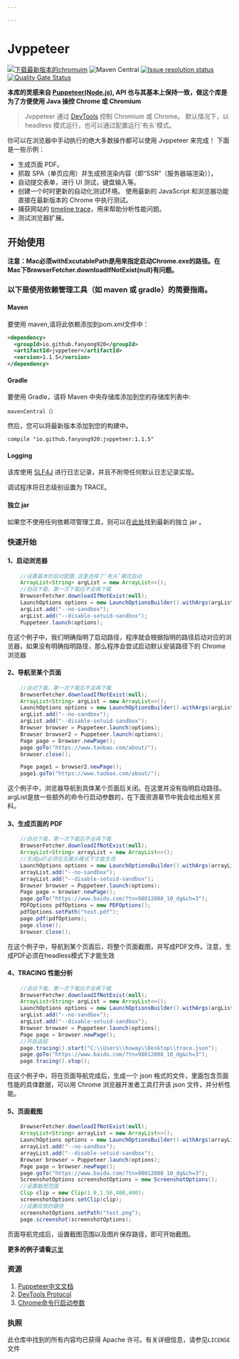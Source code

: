 ```yaml
---

---
```


# Jvppeteer
<p align = "left">
<a rel="nofollow" href="https://download-chromium.appspot.com/"><img src ="https://img.shields.io/badge/chromium%20download-latest-blue"  alt="下载最新版本的chromuim" style="max-width:100%;"></a> <a><img alt="Maven Central" src="https://img.shields.io/maven-central/v/io.github.fanyong920/jvppeteer"></a> <a href="https://github.com/fanyong920/jvppeteer/issues"><img alt="Issue resolution status" src="https://img.shields.io/github/issues/fanyong920/jvppeteer" style="max-width:100%;"></a>
    <a href="https://sonarcloud.io/dashboard?id=fanyong920_jvppeteer"><img alt="Quality Gate Status" src="https://sonarcloud.io/api/project_badges/measure?project=fanyong920_jvppeteer&metric=alert_status" style="max-width:100%;"></a>
</p>





**本库的灵感来自 [Puppeteer(Node.js)](https://github.com/puppeteer/puppeteer), API 也与其基本上保持一致，做这个库是为了方便使用 Java 操控 Chrome 或 Chromium**




   >Jvppeteer 通过 [DevTools](https://chromedevtools.github.io/devtools-protocol/) 控制 Chromium 或 Chrome。
   >默认情况下，以 headless 模式运行，也可以通过配置运行'有头'模式。


你可以在浏览器中手动执行的绝大多数操作都可以使用 Jvppeteer 来完成！ 下面是一些示例：

- 生成页面 PDF。
- 抓取 SPA（单页应用）并生成预渲染内容（即“SSR”（服务器端渲染））。
- 自动提交表单，进行 UI 测试，键盘输入等。
- 创建一个时时更新的自动化测试环境。 使用最新的 JavaScript 和浏览器功能直接在最新版本的 Chrome 中执行测试。
- 捕获网站的 [timeline trace](https://developers.google.com/web/tools/chrome-devtools/evaluate-performance/reference)，用来帮助分析性能问题。
- 测试浏览器扩展。

## 开始使用



**注意：Mac必须withExcutablePath是用來指定启动Chrome.exe的路径。在Mac下BrowserFetcher.downloadIfNotExist(null)有问题。**



### 以下是使用依赖管理工具（如 maven 或 gradle）的简要指南。

#### Maven
要使用 maven,请将此依赖添加到pom.xml文件中：

```xml
<dependency>
  <groupId>io.github.fanyong920</groupId>
  <artifactId>jvppeteer</artifactId>
  <version>1.1.5</version>
</dependency>
```

#### Gradle

要使用 Gradle，请将 Maven 中央存储库添加到您的存储库列表中:

```
mavenCentral（）
```

然后，您可以将最新版本添加到您的构建中。

```xml
compile "io.github.fanyong920:jvppeteer:1.1.5"
```

#### Logging

该库使用 [SLF4J](https://www.slf4j.org/) 进行日志记录，并且不附带任何默认日志记录实现。

调试程序将日志级别设置为 TRACE。

#### 独立 jar

如果您不使用任何依赖项管理工具，则可以在[此处](https://github.com/fanyong920/jvppeteer/releases/latest)找到最新的独立 jar 。

### 快速开始

#### 1、启动浏览器

```java
	//设置基本的启动配置,这里选择了‘有头’模式启动
	ArrayList<String> argList = new ArrayList<>();
    //自动下载，第一次下载后不会再下载
    BrowserFetcher.downloadIfNotExist(null);
    LaunchOptions options = new LaunchOptionsBuilder().withArgs(argList).withHeadless(false).build();
    argList.add("--no-sandbox");
    argList.add("--disable-setuid-sandbox");
    Puppeteer.launch(options);
```

在这个例子中，我们明确指明了启动路径，程序就会根据指明的路径启动对应的浏览器，如果没有明确指明路径，那么程序会尝试启动默认安装路径下的 Chrome 浏览器

#### 2、导航至某个页面

```java
	//自动下载，第一次下载后不会再下载
    BrowserFetcher.downloadIfNotExist(null);
    ArrayList<String> argList = new ArrayList<>();
    LaunchOptions options = new LaunchOptionsBuilder().withArgs(argList).withHeadless(false).build();
    argList.add("--no-sandbox");
    argList.add("--disable-setuid-sandbox");
    Browser browser = Puppeteer.launch(options);
    Browser browser2 = Puppeteer.launch(options);
    Page page = browser.newPage();
    page.goTo("https://www.taobao.com/about/");
    browser.close();

    Page page1 = browser2.newPage();
    page1.goTo("https://www.taobao.com/about/");
```

这个例子中，浏览器导航到具体某个页面后关闭。在这里并没有指明启动路径。argList是放一些额外的命令行启动参数的，在下面资源章节中我会给出相关资料。

#### 3、生成页面的 PDF

```java
	//自动下载，第一次下载后不会再下载
    BrowserFetcher.downloadIfNotExist(null);
    ArrayList<String> arrayList = new ArrayList<>();
    //生成pdf必须在无厘头模式下才能生效
    LaunchOptions options = new LaunchOptionsBuilder().withArgs(arrayList).withHeadless(true).build();
    arrayList.add("--no-sandbox");
    arrayList.add("--disable-setuid-sandbox");
    Browser browser = Puppeteer.launch(options);
    Page page = browser.newPage();
    page.goTo("https://www.baidu.com/?tn=98012088_10_dg&ch=3");
    PDFOptions pdfOptions = new PDFOptions();
    pdfOptions.setPath("test.pdf");
    page.pdf(pdfOptions);
    page.close();
    browser.close();
```

在这个例子中，导航到某个页面后，将整个页面截图，并写成PDF文件。注意，生成PDF必须在headless模式下才能生效

#### 4、TRACING 性能分析

```java
	//自动下载，第一次下载后不会再下载
    BrowserFetcher.downloadIfNotExist(null);
    ArrayList<String> argList = new ArrayList<>();
    LaunchOptions options = new LaunchOptionsBuilder().withArgs(argList).withHeadless(true).build();
    argList.add("--no-sandbox");
    argList.add("--disable-setuid-sandbox");
    Browser browser = Puppeteer.launch(options);
    Page page = browser.newPage();
    //开启追踪
    page.tracing().start("C:\\Users\\howay\\Desktop\\trace.json");
    page.goTo("https://www.baidu.com/?tn=98012088_10_dg&ch=3");
    page.tracing().stop();
```

在这个例子中，将在页面导航完成后，生成一个 json 格式的文件，里面包含页面性能的具体数据，可以用 Chrome 浏览器开发者工具打开该 json 文件，并分析性能。

#### 5、页面截图

```java
    BrowserFetcher.downloadIfNotExist(null);       
    ArrayList<String> arrayList = new ArrayList<>();
    LaunchOptions options = new LaunchOptionsBuilder().withArgs(arrayList).withHeadless(true).build();
    arrayList.add("--no-sandbox");
    arrayList.add("--disable-setuid-sandbox");
    Browser browser = Puppeteer.launch(options);
    Page page = browser.newPage();
    page.goTo("https://www.baidu.com/?tn=98012088_10_dg&ch=3");
    ScreenshotOptions screenshotOptions = new ScreenshotOptions();
    //设置截图范围
    Clip clip = new Clip(1.0,1.56,400,400);
    screenshotOptions.setClip(clip);
    //设置存放的路径
    screenshotOptions.setPath("test.png");
    page.screenshot(screenshotOptions);
```

页面导航完成后，设置截图范围以及图片保存路径，即可开始截图。

**更多的例子请看**[这里](https://github.com/fanyong920/jvppeteer/tree/master/example/src/main/java/com/ruiyun/example)

### 资源

1. [Puppeteer中文文档](https://zhaoqize.github.io/puppeteer-api-zh_CN/#/)
2. [DevTools Protocol](https://chromedevtools.github.io/devtools-protocol/)
3. [Chrome命令行启动参数](https://peter.sh/experiments/chromium-command-line-switches/)

### 执照

此仓库中找到的所有内容均已获得 Apache 许可。有关详细信息，请参见`LICENSE`文件
